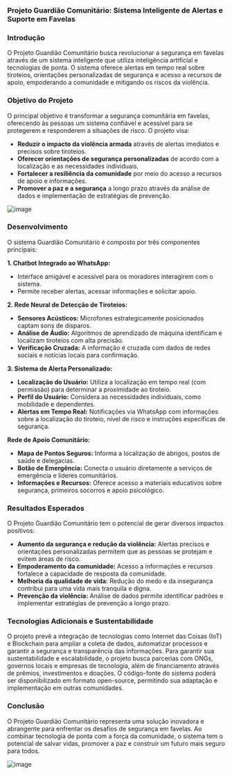 ### Projeto Guardião Comunitário: Sistema Inteligente de Alertas e Suporte em Favelas


### Introdução

O Projeto Guardião Comunitário busca revolucionar a segurança em favelas através de um sistema inteligente que utiliza inteligência artificial e tecnologias de ponta. O sistema oferece alertas em tempo real sobre tiroteios, orientações personalizadas de segurança e acesso a recursos de apoio, empoderando a comunidade e mitigando os riscos da violência.

### Objetivo do Projeto

O principal objetivo é transformar a segurança comunitária em favelas, oferecendo às pessoas um sistema confiável e acessível para se protegerem e responderem a situações de risco. O projeto visa:

* **Reduzir o impacto da violência armada** através de alertas imediatos e precisos sobre tiroteios.
* **Oferecer orientações de segurança personalizadas** de acordo com a localização e as necessidades individuais.
* **Fortalecer a resiliência da comunidade** por meio do acesso a recursos de apoio e informações.
* **Promover a paz e a segurança** a longo prazo através da análise de dados e implementação de estratégias de prevenção.

![image](https://github.com/jadepaiv/projeto_guardiao_comunitario/assets/165190427/bdec0322-682a-4143-a7c8-2531b1e67bc2)

### Desenvolvimento

O sistema Guardião Comunitário é composto por três componentes principais:

**1. Chatbot Integrado ao WhatsApp:**

* Interface amigável e acessível para os moradores interagirem com o sistema.
* Permite receber alertas, acessar informações e solicitar apoio.

**2. Rede Neural de Detecção de Tiroteios:**

* **Sensores Acústicos:** Microfones estrategicamente posicionados captam sons de disparos.
* **Análise de Áudio:** Algoritmos de aprendizado de máquina identificam e localizam tiroteios com alta precisão.
* **Verificação Cruzada:** A informação é cruzada com dados de redes sociais e notícias locais para confirmação.

**3. Sistema de Alerta Personalizado:**

* **Localização do Usuário:** Utiliza a localização em tempo real (com permissão) para determinar a proximidade ao tiroteio.
* **Perfil do Usuário:** Considera as necessidades individuais, como mobilidade e dependentes.
* **Alertas em Tempo Real:** Notificações via WhatsApp com informações sobre a localização do tiroteio, nível de risco e instruções específicas de segurança.

**Rede de Apoio Comunitário:**

* **Mapa de Pontos Seguros:** Informa a localização de abrigos, postos de saúde e delegacias.
* **Botão de Emergência:** Conecta o usuário diretamente a serviços de emergência e líderes comunitários.
* **Informações e Recursos:** Oferece acesso a materiais educativos sobre segurança, primeiros socorros e apoio psicológico.


### Resultados Esperados

O Projeto Guardião Comunitário tem o potencial de gerar diversos impactos positivos:

* **Aumento da segurança e redução da violência:** Alertas precisos e orientações personalizadas permitem que as pessoas se protejam e evitem áreas de risco.
* **Empoderamento da comunidade:** Acesso a informações e recursos fortalece a capacidade de resposta da comunidade.
* **Melhoria da qualidade de vida:** Redução do medo e da insegurança contribui para uma vida mais tranquila e digna.
* **Prevenção da violência:** Análise de dados permite identificar padrões e implementar estratégias de prevenção a longo prazo.

### Tecnologias Adicionais e Sustentabilidade

O projeto prevê a integração de tecnologias como Internet das Coisas (IoT) e Blockchain para ampliar a coleta de dados, automatizar processos e garantir a segurança e transparência das informações. Para garantir sua sustentabilidade e escalabilidade, o projeto busca parcerias com ONGs, governos locais e empresas de tecnologia, além de financiamento através de prêmios, investimentos e doações. O código-fonte do sistema poderá ser disponibilizado em formato open-source, permitindo sua adaptação e implementação em outras comunidades.

### Conclusão

O Projeto Guardião Comunitário representa uma solução inovadora e abrangente para enfrentar os desafios de segurança em favelas. Ao combinar tecnologia de ponta com a força da comunidade, o sistema tem o potencial de salvar vidas, promover a paz e construir um futuro mais seguro para todos. 

![image](https://github.com/jadepaiv/projeto_guardiao_comunitario/assets/165190427/71541899-17e9-4643-888f-b222b574ed05)

